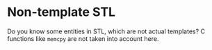 # Non-template STL

Do you know some entities in STL, which are not actual templates?
C functions like `memcpy` are not taken into account here.
